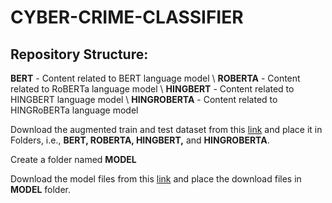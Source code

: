 # CYBER-CRIME-CLASSIFIER

## Repository Structure:
**BERT** - Content related to BERT language model \\
**ROBERTA** - Content related to RoBERTa language model \\
**HINGBERT** - Content related to HINGBERT language model \\
**HINGROBERTA** - Content related to HINGRoBERTa language model



Download the augmented train and test dataset from this [link](https://drive.google.com/drive/folders/1CPupu7i7fgw_xC_a406qO_hxfpOUBt7j?usp=sharing) and place it in Folders, i.e., **BERT, ROBERTA, HINGBERT,** and **HINGROBERTA**.

Create a folder named **MODEL**

Download the model files from this [link](https://drive.google.com/drive/folders/1rlEs0p5KFJmMNWlQjMSk2oJ8OQrqkKa2?usp=sharing) and place the download files in **MODEL** folder.

